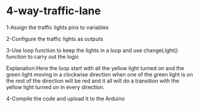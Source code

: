 # 4-way-traffic-lane

1-Assign the traffic lights pins to variables 

2-Configure the traffic lights as outputs

3-Use loop function to keep the lights in a loop and use changeLIght() function to carry out the logic

Explanation:Here the loop start with all the yellow light turned on and the green light moving in a clockwise direction when one of the green light is on the rest of the direction will be red and it all will do a transition with the yellow light turned on in every direction.

4-Compile the code and upload it to the Arduino
